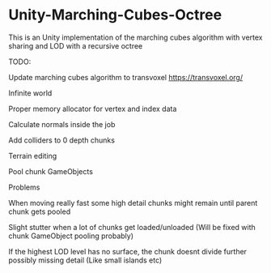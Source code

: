 # Unity-Marching-Cubes-Octree
This is an Unity implementation of the marching cubes algorithm with vertex sharing and LOD with a recursive octree

TODO:

Update marching cubes algorithm to transvoxel https://transvoxel.org/

Infinite world

Proper memory allocator for vertex and index data

Calculate normals inside the job

Add colliders to 0 depth chunks

Terrain editing

Pool chunk GameObjects


Problems

When moving really fast some high detail chunks might remain until parent chunk gets pooled

Slight stutter when a lot of chunks get loaded/unloaded (Will be fixed with chunk GameObject pooling probably)

If the highest LOD level has no surface, the chunk doesnt divide further possibly missing detail (Like small islands etc)

